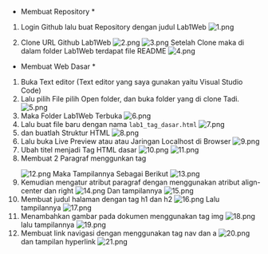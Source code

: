 * Membuat Repository *
1. Login Github lalu buat Repository dengan judul Lab1Web
![1.png](img/1.png)

2. Clone URL Github Lab1Web
![2.png](img/2.png)
![3.png](img/3.png)
Setelah Clone maka di dalam folder Lab1Web terdapat file README 
![4.png](img/4.png)

* Membuat Web Dasar *
1. Buka Text editor (Text editor yang saya gunakan yaitu Visual Studio Code) 
2. Lalu pilih File pilih Open folder, dan buka folder yang di clone Tadi.
![5.png](img/5.png)
3. Maka Folder Lab1Web Terbuka
![6.png](img/6.png)
4. Lalu buat file baru dengan nama `lab1_tag_dasar.html`
![7.png](img/7.png)
5. dan buatlah Struktur HTML
![8.png](img/8.png)
6. Lalu buka Live Preview atau atau Jaringan Localhost di Browser
![9.png](img/9.png)
7. Ubah titel menjadi Tag HTML dasar
![10.png](img/10.png)
![11.png](img/11.png) 
8. Membuat 2 Paragraf menggunkan tag <p></p>
![12.png](img/12.png)
Maka Tampilannya Sebagai Berikut
![13.png](img/13.png)
9. Kemudian mengatur atribut paragraf dengan menggunakan atribut align-center dan right
![14.png](img/14.png)
Dan tampilannya
![15.png](img/15.png)
10. Membuat judul halaman dengan tag h1 dan h2
![16.png](img/16.png)
Lalu tampilannya
![17.png](img/17.png)
11. Menambahkan gambar pada dokumen menggunakan tag img
![18.png](img/18.png)
lalu tampilannya
![19.png](img/19.png)
12. Membuat link navigasi dengan menggunakan tag nav dan a
![20.png](img/20.png)
dan tampilan hyperlink 
![21.png](img/21.png)